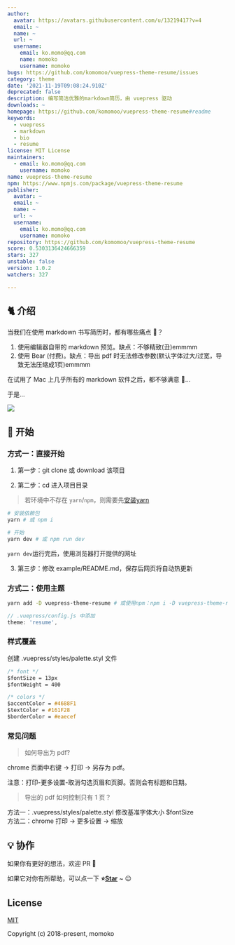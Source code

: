 ```yaml
---
author:
  avatar: https://avatars.githubusercontent.com/u/13219417?v=4
  email: ~
  name: ~
  url: ~
  username:
    email: ko.momo@qq.com
    name: momoko
    username: momoko
bugs: https://github.com/komomoo/vuepress-theme-resume/issues
category: theme
date: '2021-11-19T09:08:24.910Z'
deprecated: false
description: 编写简洁优雅的markdown简历，由 vuepress 驱动
downloads: ~
homepage: https://github.com/komomoo/vuepress-theme-resume#readme
keywords:
  - vuepress
  - markdown
  - bio
  - resume
license: MIT License
maintainers:
  - email: ko.momo@qq.com
    username: momoko
name: vuepress-theme-resume
npm: https://www.npmjs.com/package/vuepress-theme-resume
publisher:
  avatar: ~
  email: ~
  name: ~
  url: ~
  username:
    email: ko.momo@qq.com
    username: momoko
repository: https://github.com/komomoo/vuepress-theme-resume
score: 0.5303136424666359
stars: 327
unstable: false
version: 1.0.2
watchers: 327

---
```


## 🐈 介绍

当我们在使用 markdown 书写简历时，都有哪些痛点 🤒？

1.  使用编辑器自带的 markdown 预览。缺点：不够精致(丑)emmmm
2.  使用 Bear (付费)。缺点：导出 pdf 时无法修改参数(默认字体过大/过宽，导致无法压缩成1页)emmmm

在试用了 Mac 上几乎所有的 markdown 软件之后，都不够满意 🤕...

于是...

![](imgs/eg.jpg)

## 🚀 开始

### 方式一：直接开始

1.  第一步：git clone 或 download 该项目

2.  第二步：cd 进入项目目录

> 若环境中不存在 `yarn`/`npm`，则需要先[安装yarn](https://yarnpkg.com/zh-Hans/docs/install)

```bash
# 安装依赖包
yarn # 或 npm i

# 开始
yarn dev # 或 npm run dev
```

`yarn dev`运行完后，使用浏览器打开提供的网址

3.  第三步：修改 example/README.md，保存后网页将自动热更新

### 方式二：使用主题

```bash
yarn add -D vuepress-theme-resume # 或使用npm：npm i -D vuepress-theme-resume
```

```js
// .vuepress/config.js 中添加
theme: 'resume',
```

### 样式覆盖

创建 .vuepress/styles/palette.styl 文件

```css
/* font */
$fontSize = 13px
$fontWeight = 400

/* colors */
$accentColor = #4688F1
$textColor = #161F28
$borderColor = #eaecef
```

### 常见问题

> 如何导出为 pdf?

chrome 页面中右键 -> 打印 -> 另存为 pdf。

注意：打印-更多设置-取消勾选页眉和页脚。否则会有标题和日期。

> 导出的 pdf 如何控制只有 1 页？

方法一：.vuepress/styles/palette.styl 修改基准字体大小 $fontSize <br>
方法二：chrome 打印 -> 更多设置 -> 缩放

## 💡 协作

如果你有更好的想法，欢迎 PR 👏

如果它对你有所帮助，可以点一下 <b>⭐️<a href="#">Star</a></b> ~ 😉

## License

[MIT](http://opensource.org/licenses/MIT)

Copyright (c) 2018-present, momoko
